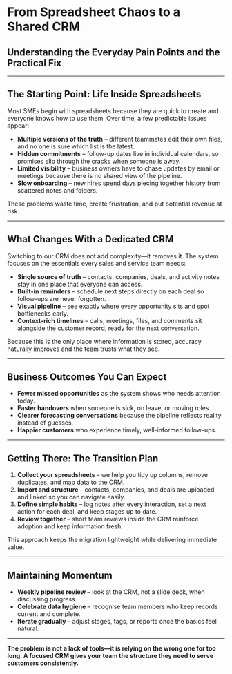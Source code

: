 # From Spreadsheet Chaos to a Shared CRM

## Understanding the Everyday Pain Points and the Practical Fix

---

## The Starting Point: Life Inside Spreadsheets

Most SMEs begin with spreadsheets because they are quick to create and everyone knows how to use them. Over time, a few predictable issues appear:

- **Multiple versions of the truth** – different teammates edit their own files, and no one is sure which list is the latest.
- **Hidden commitments** – follow-up dates live in individual calendars, so promises slip through the cracks when someone is away.
- **Limited visibility** – business owners have to chase updates by email or meetings because there is no shared view of the pipeline.
- **Slow onboarding** – new hires spend days piecing together history from scattered notes and folders.

These problems waste time, create frustration, and put potential revenue at risk.

---

## What Changes With a Dedicated CRM

Switching to our CRM does not add complexity—it removes it. The system focuses on the essentials every sales and service team needs:

- **Single source of truth** – contacts, companies, deals, and activity notes stay in one place that everyone can access.
- **Built-in reminders** – schedule next steps directly on each deal so follow-ups are never forgotten.
- **Visual pipeline** – see exactly where every opportunity sits and spot bottlenecks early.
- **Context-rich timelines** – calls, meetings, files, and comments sit alongside the customer record, ready for the next conversation.

Because this is the only place where information is stored, accuracy naturally improves and the team trusts what they see.

---

## Business Outcomes You Can Expect

- **Fewer missed opportunities** as the system shows who needs attention today.
- **Faster handovers** when someone is sick, on leave, or moving roles.
- **Clearer forecasting conversations** because the pipeline reflects reality instead of guesses.
- **Happier customers** who experience timely, well-informed follow-ups.

---

## Getting There: The Transition Plan

1. **Collect your spreadsheets** – we help you tidy up columns, remove duplicates, and map data to the CRM.
2. **Import and structure** – contacts, companies, and deals are uploaded and linked so you can navigate easily.
3. **Define simple habits** – log notes after every interaction, set a next action for each deal, and keep stages up to date.
4. **Review together** – short team reviews inside the CRM reinforce adoption and keep information fresh.

This approach keeps the migration lightweight while delivering immediate value.

---

## Maintaining Momentum

- **Weekly pipeline review** – look at the CRM, not a slide deck, when discussing progress.
- **Celebrate data hygiene** – recognise team members who keep records current and complete.
- **Iterate gradually** – adjust stages, tags, or reports once the basics feel natural.

---

**The problem is not a lack of tools—it is relying on the wrong one for too long. A focused CRM gives your team the structure they need to serve customers consistently.**
